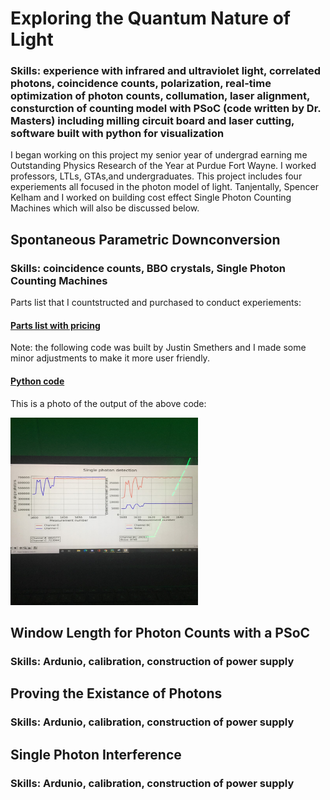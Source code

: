 # Exploring the Quantum Nature of Light

### Skills: experience with infrared and ultraviolet light, correlated photons, coincidence counts, polarization, real-time optimization of photon counts, collumation, laser alignment, consturction of counting model with PSoC (code written by Dr. Masters) including milling circuit board and laser cutting, software built with python for visualization 

I began working on this project my senior year of undergrad earning me Outstanding Physics Research of the Year at Purdue Fort Wayne. I worked professors, LTLs, GTAs,and undergraduates. This project includes four experiements all focused in the photon model of light. Tanjentally, Spencer Kelham and I worked on building cost effect Single Photon Counting Machines which will also be discussed below.

## Spontaneous Parametric Downconversion
### Skills: coincidence counts, BBO crystals, Single Photon Counting Machines 


Parts list that I countstructed and purchased to conduct experiements: 
#### [Parts list with pricing](https://github.com/jacobsc050/quantum-mechanics/blob/main/Parts%20list.xlsx)
Note: the following code was built by Justin Smethers and I made some minor adjustments to make it more user friendly.
#### [Python code](https://github.com/jacobsc050/quantum-mechanics/blob/main/coincidence-counting.py)

This is a photo of the output of the above code: <br/>

<img src=https://github.com/jacobsc050/quantum-mechanics/blob/main/assets/GetAttachmentThumbnail.png height = 300px width = 300 px>



## Window Length for Photon Counts with a PSoC
### Skills: Ardunio, calibration, construction of power supply

## Proving the Existance of Photons 

### Skills: Ardunio, calibration, construction of power supply


## Single Photon Interference 
### Skills: Ardunio, calibration, construction of power supply








